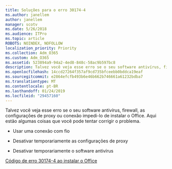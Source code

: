 ```yaml
---
title: Soluções para o erro 30174-4
ms.author: janellem
author: janellem
manager: scotv
ms.date: 5/26/2018
ms.audience: ITPro
ms.topic: article
ROBOTS: NOINDEX, NOFOLLOW
localization_priority: Priority
ms.collection: Adm_O365
ms.custom: Adm_O365
ms.assetid: 523894a9-94a2-4ed8-848c-58ac9b597bc8
description: Talvez você veja esse erro se o seu software antivírus, firewall, as configurações de proxy ou conexão impedi-lo de instalar o Office. Aqui estão algumas coisas que você pode tentar corrigir o problema.
ms.openlocfilehash: 14ccd27264f357af9cd735bfceebb0bddca19eaf
ms.sourcegitcommit: e2864efcfb493b6e46b662b746661a61232bdba7
ms.translationtype: MT
ms.contentlocale: pt-BR
ms.lasthandoff: 01/24/2019
ms.locfileid: "29457160"
---
```

Talvez você veja esse erro se o seu software antivírus, firewall, as configurações de proxy ou conexão impedi-lo de instalar o Office. Aqui estão algumas coisas que você pode tentar corrigir o problema.
  
- Usar uma conexão com fio
    
- Desativar temporariamente as configurações de proxy
    
- Desativar temporariamente o software antivírus
    
[Código de erro 30174-4 ao instalar o Office](https://support.office.com/article/5d5551db-266f-47b3-93fc-d51c2e8f4c0b?=wt.mc_id=Alchemy_ClientDIA.aspx)
  

